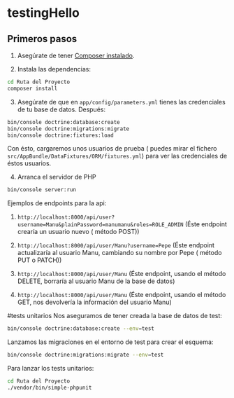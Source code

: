 testingHello
============

## Primeros pasos
1. Asegúrate de tener  [Composer instalado](https://getcomposer.org/).

2. Instala las dependencias:
```bash
cd Ruta del Proyecto
composer install
```
3. Asegúrate de que en `app/config/parameters.yml` tienes las credenciales de tu base de datos. Después:
```bash
bin/console doctrine:database:create
bin/console doctrine:migrations:migrate
bin/console doctrine:fixtures:load
```
Con ésto, cargaremos unos usuarios de prueba ( puedes mirar el fichero `src/AppBundle/DataFixtures/ORM/fixtures.yml`)
para ver las credenciales de éstos usuarios.

4. Arranca el servidor de PHP
```bash
bin/console server:run
```
Ejemplos de endpoints para la api:
1. `http://localhost:8000/api/user?username=Manu&plainPassword=manumanu&roles=ROLE_ADMIN`
(Éste endpoint crearía un usuario nuevo ( método POST))

2. `http://localhost:8000/api/user/Manu?username=Pepe`
(Éste endpoint actualizaría al usuario Manu, cambiando su nombre por Pepe ( método PUT o PATCH))

3. `http://localhost:8000/api/user/Manu`
(Éste endpoint, usando el método DELETE, borraría al usuario Manu de la base de datos)

4. `http://localhost:8000/api/user/Manu`
(Éste endpoint, usando el método GET, nos devolvería la información del usuario Manu)

#tests unitarios
Nos aseguramos de tener creada la base de datos de test:
```bash
bin/console doctrine:database:create --env=test
```
Lanzamos las migraciones en el entorno de test para crear el esquema:
```bash
bin/console doctrine:migrations:migrate --env=test
```

Para lanzar los tests unitarios:
```bash
cd Ruta del Proyecto
./vendor/bin/simple-phpunit
```

